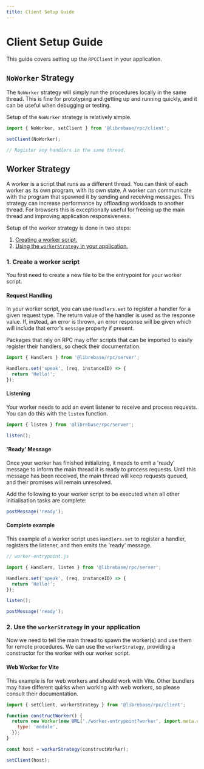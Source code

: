 ```yaml
---
title: Client Setup Guide
---
```


# Client Setup Guide

This guide covers setting up the `RPCClient` in your application.

## `NoWorker` Strategy

The `NoWorker` strategy will simply run the procedures locally in the same thread. This is fine for prototyping and getting up and running quickly, and it can be useful when debugging or testing.

Setup of the `NoWorker` strategy is relatively simple.

```js
import { NoWorker, setClient } from '@librebase/rpc/client';

setClient(NoWorker);

// Register any handlers in the same thread.
```

## Worker Strategy

A worker is a script that runs as a different thread. You can think of each worker as its own program, with its own state. A worker can communicate with the program that spawned it by sending and receiving messages. This strategy can increase performance by offloading workloads to another thread. For browsers this is exceptionally useful for freeing up the main thread and improving application responsiveness.

Setup of the worker strategy is done in two steps:

1. [Creating a worker script.](#1-create-a-worker-script)
2. [Using the `workerStrategy` in your application.](#2-use-the-workerstrategy-in-your-application)

### 1. Create a worker script

You first need to create a new file to be the entrypoint for your worker script.

#### Request Handling

In your worker script, you can use `Handlers.set` to register a handler for a given request type. The return value of the handler is used as the response value. If, instead, an error is thrown, an error response will be given which will include that error's `message` property if present.

Packages that rely on RPC may offer scripts that can be imported to easily register their handlers, so check their documentation.

```js
import { Handlers } from '@librebase/rpc/server';

Handlers.set('speak', (req, instanceID) => {
  return 'Hello!';
});
```

#### Listening

Your worker needs to add an event listener to receive and process requests. You can do this with the `listen` function.

```js
import { listen } from '@librebase/rpc/server';

listen();
```

#### 'Ready' Message

Once your worker has finished initializing, it needs to emit a 'ready' message to inform the main thread it is ready to process requests. Until this message has been received, the main thread will keep requests queued, and their promises will remain unresolved.

Add the following to your worker script to be executed when all other initialisation tasks are complete:

```js
postMessage('ready');
```

#### Complete example

This example of a worker script uses `Handlers.set` to register a handler, registers the listener, and then emits the 'ready' message.

```js
// worker-entrypoint.js

import { Handlers, listen } from '@librebase/rpc/server';

Handlers.set('speak', (req, instanceID) => {
  return 'Hello!';
});

listen();

postMessage('ready');
```

### 2. Use the `workerStrategy` in your application

Now we need to tell the main thread to spawn the worker(s) and use them for remote procedures. We can use the `workerStrategy`, providing a constructor for the worker with our worker script.

#### Web Worker for Vite

This example is for web workers and should work with Vite. Other bundlers may have different quirks when working with web workers, so please consult their documentation.

```js
import { setClient, workerStrategy } from '@librebase/rpc/client';

function constructWorker() {
  return new Worker(new URL('./worker-entrypoint?worker', import.meta.url), {
    type: 'module',
  });
}

const host = workerStrategy(constructWorker);

setClient(host);
```
